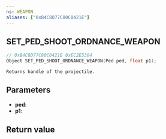 ```yaml
---
ns: WEAPON
aliases: ["0xB4C8D77C80C0421E"]
---
```

## SET_PED_SHOOT_ORDNANCE_WEAPON

```c
// 0xB4C8D77C80C0421E 0xEC2E5304
Object SET_PED_SHOOT_ORDNANCE_WEAPON(Ped ped, float p1);
```

```
Returns handle of the projectile.
```

## Parameters
* **ped**: 
* **p1**: 

## Return value
